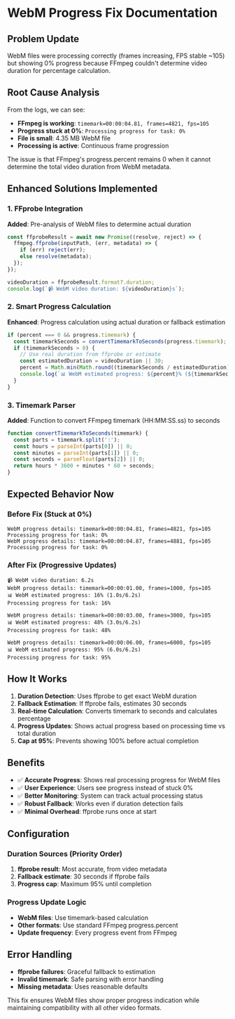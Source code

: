 # WebM Progress Fix Documentation

## Problem Update
WebM files were processing correctly (frames increasing, FPS stable ~105) but showing 0% progress because FFmpeg couldn't determine video duration for percentage calculation.

## Root Cause Analysis
From the logs, we can see:
- **FFmpeg is working**: `timemark=00:00:04.81, frames=4821, fps=105`
- **Progress stuck at 0%**: `Processing progress for task: 0%`
- **File is small**: 4.35 MB WebM file
- **Processing is active**: Continuous frame progression

The issue is that FFmpeg's progress.percent remains 0 when it cannot determine the total video duration from WebM metadata.

## Enhanced Solutions Implemented

### 1. FFprobe Integration
**Added**: Pre-analysis of WebM files to determine actual duration
```javascript
const ffprobeResult = await new Promise((resolve, reject) => {
  ffmpeg.ffprobe(inputPath, (err, metadata) => {
    if (err) reject(err);
    else resolve(metadata);
  });
});

videoDuration = ffprobeResult.format?.duration;
console.log(`📹 WebM video duration: ${videoDuration}s`);
```

### 2. Smart Progress Calculation
**Enhanced**: Progress calculation using actual duration or fallback estimation
```javascript
if (percent === 0 && progress.timemark) {
  const timemarkSeconds = convertTimemarkToSeconds(progress.timemark);
  if (timemarkSeconds > 0) {
    // Use real duration from ffprobe or estimate
    const estimatedDuration = videoDuration || 30;
    percent = Math.min(Math.round((timemarkSeconds / estimatedDuration) * 100), 95);
    console.log(`📊 WebM estimated progress: ${percent}% (${timemarkSeconds.toFixed(1)}s/${estimatedDuration}s)`);
  }
}
```

### 3. Timemark Parser
**Added**: Function to convert FFmpeg timemark (HH:MM:SS.ss) to seconds
```javascript
function convertTimemarkToSeconds(timemark) {
  const parts = timemark.split(':');
  const hours = parseInt(parts[0]) || 0;
  const minutes = parseInt(parts[1]) || 0;
  const seconds = parseFloat(parts[2]) || 0;
  return hours * 3600 + minutes * 60 + seconds;
}
```

## Expected Behavior Now

### Before Fix (Stuck at 0%)
```
WebM progress details: timemark=00:00:04.81, frames=4821, fps=105
Processing progress for task: 0%
WebM progress details: timemark=00:00:04.87, frames=4881, fps=105
Processing progress for task: 0%
```

### After Fix (Progressive Updates)
```
📹 WebM video duration: 6.2s
WebM progress details: timemark=00:00:01.00, frames=1000, fps=105
📊 WebM estimated progress: 16% (1.0s/6.2s)
Processing progress for task: 16%

WebM progress details: timemark=00:00:03.00, frames=3000, fps=105
📊 WebM estimated progress: 48% (3.0s/6.2s)
Processing progress for task: 48%

WebM progress details: timemark=00:00:06.00, frames=6000, fps=105
📊 WebM estimated progress: 95% (6.0s/6.2s)
Processing progress for task: 95%
```

## How It Works

1. **Duration Detection**: Uses ffprobe to get exact WebM duration
2. **Fallback Estimation**: If ffprobe fails, estimates 30 seconds
3. **Real-time Calculation**: Converts timemark to seconds and calculates percentage
4. **Progress Updates**: Shows actual progress based on processing time vs total duration
5. **Cap at 95%**: Prevents showing 100% before actual completion

## Benefits

- ✅ **Accurate Progress**: Shows real processing progress for WebM files
- ✅ **User Experience**: Users see progress instead of stuck 0%
- ✅ **Better Monitoring**: System can track actual processing status
- ✅ **Robust Fallback**: Works even if duration detection fails
- ✅ **Minimal Overhead**: ffprobe runs once at start

## Configuration

### Duration Sources (Priority Order)
1. **ffprobe result**: Most accurate, from video metadata
2. **Fallback estimate**: 30 seconds if ffprobe fails
3. **Progress cap**: Maximum 95% until completion

### Progress Update Logic
- **WebM files**: Use timemark-based calculation
- **Other formats**: Use standard FFmpeg progress.percent
- **Update frequency**: Every progress event from FFmpeg

## Error Handling

- **ffprobe failures**: Graceful fallback to estimation
- **Invalid timemark**: Safe parsing with error handling
- **Missing metadata**: Uses reasonable defaults

This fix ensures WebM files show proper progress indication while maintaining compatibility with all other video formats.
